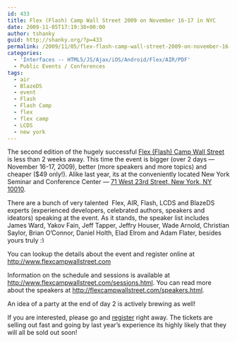 ```yaml
---
id: 433
title: Flex (Flash) Camp Wall Street 2009 on November 16-17 in NYC
date: 2009-11-05T17:19:38+00:00
author: tshanky
guid: http://shanky.org/?p=433
permalink: /2009/11/05/flex-flash-camp-wall-street-2009-on-november-16-17-in-nyc/
categories:
  - 'Interfaces -- HTML5/JS/Ajax/iOS/Android/Flex/AIR/PDF'
  - Public Events / Conferences
tags:
  - air
  - BlazeDS
  - event
  - Flash
  - Flash Camp
  - flex
  - flex camp
  - LCDS
  - new york
---
```

The second edition of the hugely successful <a title="Flex (Flash) Camp Wall Street" href="http://www.flexcampwallstreet.com" target="_blank">Flex (Flash) Camp Wall Street</a> is less than 2 weeks away. This time the event is bigger (over 2 days &#8212; November 16-17, 2009), better (more speakers and more topics) and cheaper ($49 only!). Alike last year, its at the conveniently located New York Seminar and Conference Center &#8212; <a title="71 West 23rd Street, New York, NY 10010" href="http://maps.google.com/maps?f=q&source=s_q&hl=en&geocode=&q=+71+West+23rd+Street,+New+York,+NY+10010&sll=37.0625,-95.677068&sspn=33.984987,77.871094&ie=UTF8&hq=&hnear=71+W+23rd+St,+New+York,+10010&ll=40.743892,-73.99219&spn=0.007933,0.019011&z=16&iwloc=A" target="_blank">71 West 23rd Street, New York, NY 10010</a>.

There are a bunch of very talented  Flex, AIR, Flash, LCDS and BlazeDS experts (experienced developers, celebrated authors, speakers and ideators) speaking at the event. As it stands, the speaker list includes James Ward, Yakov Fain, Jeff Tapper, Jeffry Houser, Wade Arnold, Christian Saylor, Brian O&#8217;Connor, Daniel Holth, Elad Elrom and Adam Flater, besides yours truly <img src="http://shanky.org/wp-includes/images/smilies/simple-smile.png" alt=":)" class="wp-smiley" style="height: 1em; max-height: 1em;" />

You can lookup the details about the event and register online at <a title="Flex (Flash) Camp Wall Street" href="http://www.flexcampwallstreet.com" target="_blank">http://www.flexcampwallstreet.com</a>

Information on the schedule and sessions is available at <a title="Flex (Flash) Camp Wall Street :: Sessions" href="http://www.flexcampwallstreet.com/sessions.html" target="_blank">http://www.flexcampwallstreet.com/sessions.html</a>. You can read more about the speakers at <a title="Flex (Flash) Camp Wall Street :: Speakers" href="http://flexcampwallstreet.com/speakers.html" target="_blank">http://flexcampwallstreet.com/speakers.html</a>.

An idea of a party at the end of day 2 is actively brewing as well!

If you are interested, please go and <a title="Flex (Flash) Camp Wall Street" href="http://www.flexcampwallstreet.com/" target="_blank">register</a> right away. The tickets are selling out fast and going by last year&#8217;s experience its highly likely that they will all be sold out soon!